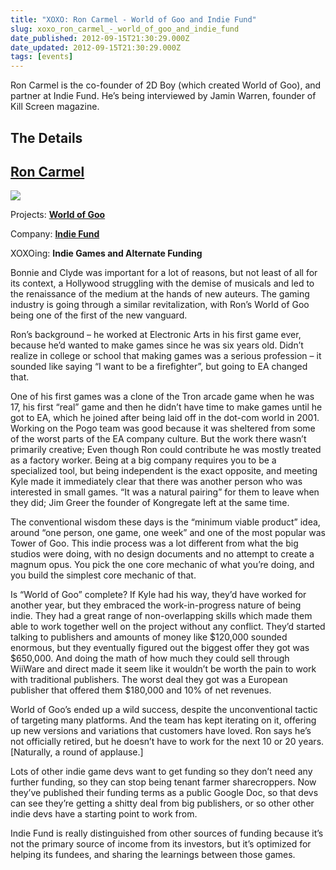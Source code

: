 ```yaml
---
title: "XOXO: Ron Carmel - World of Goo and Indie Fund"
slug: xoxo_ron_carmel_-_world_of_goo_and_indie_fund
date_published: 2012-09-15T21:30:29.000Z
date_updated: 2012-09-15T21:30:29.000Z
tags: [events]
---
```


Ron Carmel is the co-founder of 2D Boy (which created World of Goo), and partner at Indie Fund. He’s being interviewed by Jamin Warren, founder of Kill Screen magazine.

## The Details

## [Ron Carmel](https://twitter.com/roncarmel)

![](https://cdn.glitch.global/c4e475b2-a54e-47e0-973c-ed0bd1b46262/roncarmel_normal.jpg?v=1670739167716)

Projects: **[World of Goo](http://www.worldofgoo.com/)**

Company: **[Indie Fund](http://indie-fund.com/)**

XOXOing: **Indie Games and Alternate Funding**

Bonnie and Clyde was important for a lot of reasons, but not least of all for its context, a Hollywood struggling with the demise of musicals and led to the renaissance of the medium at the hands of new auteurs. The gaming industry is going through a similar revitalization, with Ron’s World of Goo being one of the first of the new vanguard.  

Ron’s background – he worked at Electronic Arts in his first game ever, because he’d wanted to make games since he was six years old. Didn’t realize in college or school that making games was a serious profession – it sounded like saying “I want to be a firefighter”, but going to EA changed that.  

One of his first games was a clone of the Tron arcade game when he was 17, his first “real” game and then he didn’t have time to make games until he got to EA, which he joined after being laid off in the dot-com world in 2001. Working on the Pogo team was good because it was sheltered from some of the worst parts of the EA company culture. But the work there wasn’t primarily creative; Even though Ron could contribute he was mostly treated as a factory worker. Being at a big company requires you to be a specialized tool, but being independent is the exact opposite, and meeting Kyle made it immediately clear that there was another person who was interested in small games. “It was a natural pairing” for them to leave when they did; Jim Greer the founder of Kongregate left at the same time.  

The conventional wisdom these days is the “minimum viable product” idea, around “one person, one game, one week” and one of the most popular was Tower of Goo. This indie process was a lot different from what the big studios were doing, with no design documents and no attempt to create a magnum opus. You pick the one core mechanic of what you’re doing, and you build the simplest core mechanic of that.  

Is “World of Goo” complete? If Kyle had his way, they’d have worked for another year, but they embraced the work-in-progress nature of being indie. They had a great range of non-overlapping skills which made them able to work together well on the project without any conflict. They’d started talking to publishers and amounts of money like $120,000 sounded enormous, but they eventually figured out the biggest offer they got was $650,000. And doing the math of how much they could sell through WiiWare and direct made it seem like it wouldn’t be worth the pain to work with traditional publishers. The worst deal they got was a European publisher that offered them $180,000 and 10% of net revenues.  

World of Goo’s ended up a wild success, despite the unconventional tactic of targeting many platforms. And the team has kept iterating on it, offering up new versions and variations that customers have loved. Ron says he’s not officially retired, but he doesn’t have to work for the next 10 or 20 years. [Naturally, a round of applause.]  

Lots of other indie game devs want to get funding so they don’t need any further funding, so they can stop being tenant farmer sharecroppers. Now they’ve published their funding terms as a public Google Doc, so that devs can see they’re getting a shitty deal from big publishers, or so other other indie devs have a starting point to work from.  

Indie Fund is really distinguished from other sources of funding because it’s not the primary source of income from its investors, but it’s optimized for helping its fundees, and sharing the learnings between those games.

